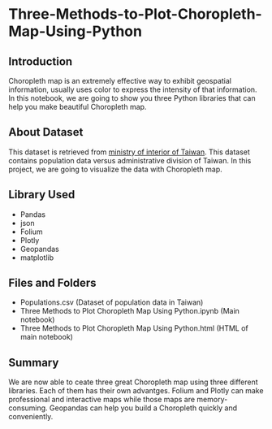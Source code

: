 # Three-Methods-to-Plot-Choropleth-Map-Using-Python
## Introduction
Choropleth map is an extremely effective way to exhibit geospatial information, usually uses color to express the intensity of that information. In this notebook, we are going to show you three Python libraries that can help you make beautiful Choropleth map.

## About Dataset
This dataset is retrieved from <a href='https://www.ris.gov.tw/app/portal/346'>ministry of interior of Taiwan</a>. This dataset contains population data versus administrative division of Taiwan. In this project, we are going to visualize the data with Choropleth map.

## Library Used
- Pandas
- json
- Folium
- Plotly
- Geopandas
- matplotlib

## Files and Folders
- Populations.csv (Dataset of population data in Taiwan)
- Three Methods to Plot Choropleth Map Using Python.ipynb (Main notebook)
- Three Methods to Plot Choropleth Map Using Python.html (HTML of main notebook)

## Summary
We are now able to ceate three great Choropleth map using three different libraries. Each of them has their own advantges. Folium and Plotly can make professional and interactive maps while those maps are memory-consuming. Geopandas can help you build a Choropleth quickly and conveniently.
